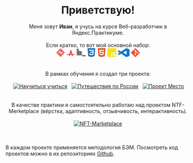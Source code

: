 <h1 align=center>Приветствую!</h1>
<p align="center">
  Меня зовут <b>Иван</b>, я учусь на курсе Веб-разработчик в Яндекс.Практикуме.
<br><br>
Если кратко, то вот мой основной набор:
<br>
<img title="normalize.css" height=24 width=24 src="https://github.com/ivan-lev/ivan-lev/blob/main/icons/normalizedotcss.svg">
<img title="Autoprefixer" height=24 width=24 src="https://github.com/ivan-lev/ivan-lev/blob/main/icons/autoprefixer.svg">
<img title="BEM" height=24 width=24 src="https://github.com/ivan-lev/ivan-lev/blob/main/icons/bem.svg">
<img title="CSS" height=24 width=24 src="https://github.com/ivan-lev/ivan-lev/blob/main/icons/css3.svg">
<img title="HTML" height=24 width=24 src="https://github.com/ivan-lev/ivan-lev/blob/main/icons/html5.svg">
<img title="JS" height=24 width=24 src="https://github.com/ivan-lev/ivan-lev/blob/main/icons/javascript.svg">
<img title="Visual Studio Code" height=24 width=32 src="https://github.com/ivan-lev/ivan-lev/blob/main/icons/visualstudiocode.svg">
<img title="Git" height=24 width=24 src="https://github.com/ivan-lev/ivan-lev/blob/main/icons/git.svg">
<br><br><br>
В рамках обучения я создал три проекта:
<br><br>
&nbsp;<a href="https://ivan-lev.github.io/how-to-learn/"><img title="Научиться учиться. Простой сайт с анимацией" src="https://iili.io/HrZ0s6P.jpg" alt="Научиться учиться"></a>&nbsp; 
&nbsp;<a href="https://ivan-lev.github.io/russian-travel/"><img title="Путешествия по России. Сайт с адаптивной вёрсткой" src="https://iili.io/HrZ0ZcF.jpg" alt="Путешествия по России"></a>&nbsp; 
&nbsp;<a href="https://ivan-lev.github.io/mesto/"><img title="Проект Место. Сайт с интерактивной частью на JavaScript" src="https://iili.io/HrZ0QF1.jpg" alt="Проект Место"></a><br><br>
<br>
В качестве практики я самостоятельно работаю над проектом NTF-Merketplace (вёрстка, адаптивность, отзывчивость, интерактивность).
<br><br>
<a href="https://ivan-lev.github.io/nft-marketplace/"><img src="https://iili.io/H4qnuwX.jpg" alt="NFT-Marketplace"></a>
</p>
<br><br>
В каждом проекте применяется методология БЭМ. 
Посмотреть код проектов можно в их репозиториях <a href="https://github.com/ivan-lev?tab=repositories">Github</a>.<br>
